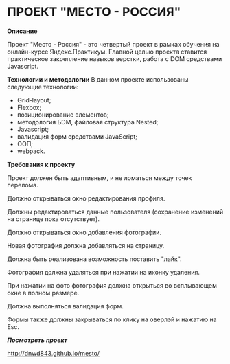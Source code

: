 ПРОЕКТ "МЕСТО - РОССИЯ"
=======================

**Описание**

Проект "Место - Россия" - это четвертый проект в рамках обучения на онлайн-курсе Яндекс.Практикум. 
Главной целью проекта ставится практическое закрепление навыков верстки, 
работа с DOM средствами Javascript.

**Технологии и методологии**
В данном проекте использованы следующие технологии:

- Grid-layout;
- Flexbox;
- позиционирование элементов;
- методология БЭМ, файловая структура Nested;
- Javascript;
- валидация форм средствами JavaScript;
- ООП;
- webpack.

**Требования к проекту**

Проект должен быть адаптивным, и не ломаться между точек перелома.

Должно открываться окно редактирования профиля.

Должны редактироваться данные пользователя (сохранение изменений на странице пока отсутствует).

Должно открываться окно добавления фотографии.

Новая фотография должна добавляться на страницу.

Должна быть реализована возможность поставить "лайк".

Фотография должна удаляться при нажатии на иконку удаления.

При нажатии на фото фотография должна открыться во всплывающем окне в полном размере.

Должна выполняться валидация форм.

Формы также должны закрываться по клику на оверлэй и нажатию на Esc.


***Посмотреть проект*** 

http://dnwd843.github.io/mesto/
